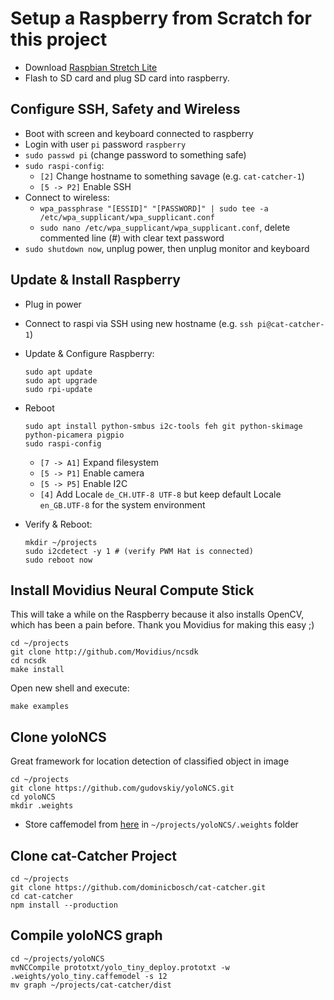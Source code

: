 # Setup a Raspberry from Scratch for this project

- Download [Raspbian Stretch Lite](https://www.raspberrypi.org/downloads/raspbian/)
- Flash to SD card and plug SD card into raspberry.


## Configure SSH, Safety and Wireless

- Boot with screen and keyboard connected to raspberry
- Login with user `pi` password `raspberry`
- `sudo passwd pi` (change password to something safe)
- `sudo raspi-config`:
	- `[2]` Change hostname to something savage (e.g. `cat-catcher-1`)
	- `[5 -> P2]` Enable SSH
- Connect to wireless:
	- `wpa_passphrase "[ESSID]" "[PASSWORD]" | sudo tee -a /etc/wpa_supplicant/wpa_supplicant.conf`
	- `sudo nano /etc/wpa_supplicant/wpa_supplicant.conf`, delete commented line (#) with clear text password
- `sudo shutdown now`, unplug power, then unplug monitor and keyboard


## Update & Install Raspberry

- Plug in power
- Connect to raspi via SSH using new hostname (e.g. `ssh pi@cat-catcher-1`)
- Update & Configure Raspberry:

      sudo apt update
      sudo apt upgrade
      sudo rpi-update

- Reboot

      sudo apt install python-smbus i2c-tools feh git python-skimage python-picamera pigpio
      sudo raspi-config

  - `[7 -> A1]` Expand filesystem
  - `[5 -> P1]` Enable camera
  - `[5 -> P5]` Enable I2C
  - `[4]` Add Locale `de_CH.UTF-8 UTF-8` but keep default Locale `en_GB.UTF-8` for the system environment
	
- Verify & Reboot:

      mkdir ~/projects
      sudo i2cdetect -y 1 # (verify PWM Hat is connected)
      sudo reboot now


## Install Movidius Neural Compute Stick

This will take a while on the Raspberry because it also installs OpenCV, which has been a pain before. Thank you Movidius for making this easy ;)


	cd ~/projects
	git clone http://github.com/Movidius/ncsdk
	cd ncsdk
	make install

Open new shell and execute:

	make examples


## Clone yoloNCS

Great framework for location detection of classified object in image

	cd ~/projects
	git clone https://github.com/gudovskiy/yoloNCS.git
	cd yoloNCS
	mkdir .weights

- Store caffemodel from [here](https://drive.google.com/file/d/0Bzy9LxvTYIgKNFEzOEdaZ3U0Nms/view?usp=sharing) in `~/projects/yoloNCS/.weights` folder


## Clone cat-Catcher Project

	cd ~/projects
	git clone https://github.com/dominicbosch/cat-catcher.git
	cd cat-catcher
	npm install --production


## Compile yoloNCS graph

	cd ~/projects/yoloNCS
	mvNCCompile prototxt/yolo_tiny_deploy.prototxt -w .weights/yolo_tiny.caffemodel -s 12
	mv graph ~/projects/cat-catcher/dist
